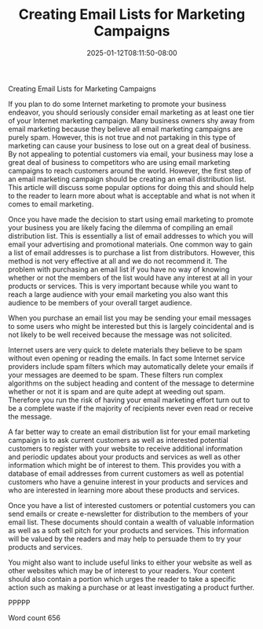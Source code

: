 ﻿---
title: "Creating Email Lists for Marketing Campaigns"
date: 2025-01-12T08:11:50-08:00
description: "Text Tips for Web Success"
featured_image: "/images/Text.jpg"
tags: ["Text"]
---

Creating Email Lists for Marketing Campaigns

If you plan to do some Internet marketing to promote your business endeavor, you should seriously consider email marketing as at least one tier of your Internet marketing campaign. Many business owners shy away from email marketing because they believe all email marketing campaigns are purely spam. However, this is not true and not partaking in this type of marketing can cause your business to lose out on a great deal of business. By not appealing to potential customers via email, your business may lose a great deal of business to competitors who are using email marketing campaigns to reach customers around the world. However, the first step of an email marketing campaign should be creating an email distribution list. This article will discuss some popular options for doing this and should help to the reader to learn more about what is acceptable and what is not when it comes to email marketing.



Once you have made the decision to start using email marketing to promote your business you are likely facing the dilemma of compiling an email distribution list. This is essentially a list of email addresses to which you will email your advertising and promotional materials. One common way to gain a list of email addresses is to purchase a list from distributors. However, this method is not very effective at all and we do not recommend it. The problem with purchasing an email list if you have no way of knowing whether or not the members of the list would have any interest at all in your products or services. This is very important because while you want to reach a large audience with your email marketing you also want this audience to be members of your overall target audience. 

When you purchase an email list you may be sending your email messages to some users who might be interested but this is largely coincidental and is not likely to be well received because the message was not solicited. 

Internet users are very quick to delete materials they believe to be spam without even opening or reading the emails. In fact some Internet service providers include spam filters which may automatically delete your emails if your messages are deemed to be spam. These filters run complex algorithms on the subject heading and content of the message to determine whether or not it is spam and are quite adept at weeding out spam. Therefore you run the risk of having your email marketing effort turn out to be a complete waste if the majority of recipients never even read or receive the message. 

A far better way to create an email distribution list for your email marketing campaign is to ask current customers as well as interested potential customers to register with your website to receive additional information and periodic updates about your products and services as well as other information which might be of interest to them. This provides you with a database of email addresses from current customers as well as potential customers who have a genuine interest in your products and services and who are interested in learning more about these products and services. 

Once you have a list of interested customers or potential customers you can send emails or create e-newsletter for distribution to the members of your email list. These documents should contain a wealth of valuable information as well as a soft sell pitch for your products and services. This information will be valued by the readers and may help to persuade them to try your products and services. 

You might also want to include useful links to either your website as well as other websites which may be of interest to your readers. Your content should also contain a portion which urges the reader to take a specific action such as making a purchase or at least investigating a product further. 



PPPPP

Word count 656
                                                                                                                                                                                                                                                                                                         
